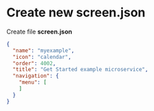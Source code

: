 # Create new  **screen.json**

Create file  **screen.json**

```json 
{
  "name": "myexample",
  "icon": "calendar",
  "order": 4002,
  "title": "Get Started example microservice",
  "navigation": {
    "menu": [
    ]
  }
}
```